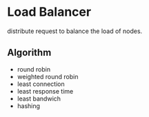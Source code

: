 # Load Balancer

distribute request to balance the load of nodes.

## Algorithm

- round robin
- weighted round robin
- least connection
- least response time
- least bandwich
- hashing
